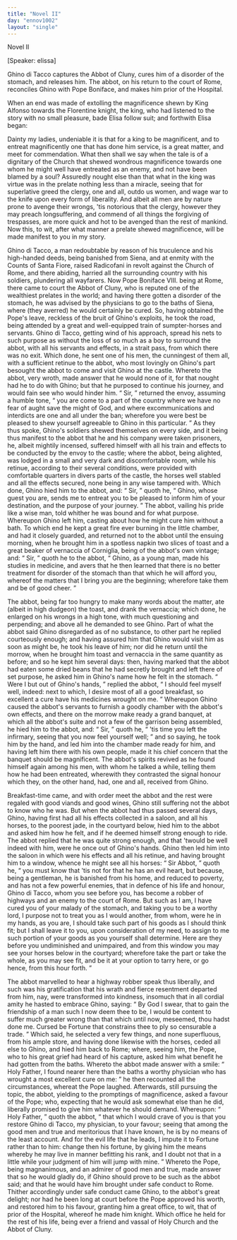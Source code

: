 ```yaml
---
title: "Novel II"
day: "ennov1002"
layout: "single"
---
```

<html>
 <head>
 </head>
 <body>
  <div id="nov1002" type="novella" who="elissa">
   <head>
    Novel II
   </head>
   <p>
    [Speaker: elissa]
   </p>
   <argument>
    <p>
     <milestone id="p00020001"/>
     <!--(i)-->
     Ghino di Tacco captures the Abbot of Cluny, cures him of
 a disorder of the stomach, and releases him. The
 abbot, on his return to the court of Rome, reconciles
 Ghino with Pope Boniface, and makes him prior of
 the Hospital.
     <!--(/i)-->
    </p>
   </argument>
   <div3 type="commentary" who="author">
    <p>
     <milestone id="p00020002"/>
     <!--(sc)-->
     When
     <!--(/sc)-->
     an end was made of extolling the magnificence shewn by
 King Alfonso towards the Florentine knight, the king, who had
 listened to the story with no small pleasure, bade Elisa follow suit;
 and forthwith Elisa began:
    </p>
   </div3>
   <div3 type="commentary" who="elissa">
    <p>
     <milestone id="p00020003"/>
     Dainty my ladies, undeniable it is that
 for a king to be magnificent, and to entreat magnificently one that
 has done him service, is a great matter, and meet for commendation.
 What then shall we say when the tale is of a dignitary of the Church
 that shewed wondrous magnificence towards one whom he might
 well have entreated as an enemy, and not have been blamed by a
 soul?
     <milestone id="p00020004"/>
     Assuredly nought else than that what in the king was virtue
 was in the prelate nothing less than a miracle, seeing that for superlative
 greed the clergy, one and all, outdo us women, and wage war
 to the knife upon every form of liberality. And albeit all men are
 by nature prone to avenge their wrongs, 'tis notorious that the clergy,
 however they may preach longsuffering, and commend of all things
 the forgiving of trespasses, are more quick and hot to be avenged
 than the rest of mankind. Now this, to wit, after what manner a
 prelate shewed magnificence, will be made manifest to you in my
 story.
    </p>
   </div3>
   <p>
    <milestone id="p00020005"/>
    Ghino di Tacco, a man redoubtable by reason of his truculence
 and his high-handed deeds, being banished from Siena, and at enmity
 with the Counts of Santa Fiore, raised Radicofani in revolt against
    <pb n="318"/>
    the Church of Rome, and there abiding, harried all the surrounding
 country with his soldiers, plundering all wayfarers.
    <milestone id="p00020006"/>
    Now Pope
 Boniface VIII. being at Rome, there came to court the Abbot
 of Cluny, who is reputed one of the wealthiest prelates in the
 world; and having there gotten a disorder of the stomach, he was
 advised by the physicians to go to the baths of Siena, where (they
 averred) he would certainly be cured. So, having obtained the
 Pope's leave, reckless of the bruit of Ghino's exploits, he took the
 road, being attended by a great and well-equipped train of sumpter-horses
 and servants.
    <milestone id="p00020007"/>
    Ghino di Tacco, getting wind of his approach,
 spread his nets to such purpose as without the loss of so much as a
 boy to surround the abbot, with all his servants and effects, in a
 strait pass, from which there was no exit. Which done, he sent
 one of his men, the cunningest of them all, with a sufficient retinue to
 the abbot, who most lovingly on Ghino's part besought the abbot to
 come and visit Ghino at the castle.
    <milestone id="p00020008"/>
    Whereto the abbot, very wroth,
 made answer that he would none of it, for that nought had he to do
 with Ghino; but that he purposed to continue his journey, and
 would fain see who would hinder him.
    <milestone id="p00020009"/>
    <q direct="unspecified">
     Sir,
    </q>
    returned the envoy,
 assuming a humble tone,
    <q direct="unspecified">
     you are come to a part of the country
 where we have no fear of aught save the might of God, and where
 excommunications and interdicts are one and all under the ban;
 wherefore you were best be pleased to shew yourself agreeable to
 Ghino in this particular.
    </q>
    <milestone id="p00020010"/>
    As they thus spoke, Ghino's soldiers
 shewed themselves on every side, and it being thus manifest to the
 abbot that he and his company were taken prisoners, he, albeit
 mightily incensed, suffered himself with all his train and effects to be
 conducted by the envoy to the castle; where the abbot, being
 alighted, was lodged in a small and very dark and discomfortable
 room, while his retinue, according to their several conditions, were
 provided with comfortable quarters in divers parts of the castle, the
 horses well stabled and all the effects secured, none being in any
 wise tampered with.
    <milestone id="p00020011"/>
    Which done, Ghino hied him to the abbot,
 and:
    <q direct="unspecified">
     Sir,
    </q>
    quoth he,
    <q direct="unspecified">
     Ghino, whose guest you are, sends me to
 entreat you to be pleased to inform him of your destination, and the
 purpose of your journey.
    </q>
    <milestone id="p00020012"/>
    The abbot, vailing his pride like a wise
 man, told whither he was bound and for what purpose. Whereupon
 Ghino left him, casting about how he might cure him without a
    <pb n="319"/>
    bath. To which end he kept a great fire ever burning in the little
 chamber, and had it closely guarded, and returned not to the abbot
 until the ensuing morning, when he brought him in a spotless napkin
 two slices of toast and a great beaker of vernaccia of Corniglia, being
 of the abbot's own vintage;
    <milestone id="p00020013"/>
    and:
    <q direct="unspecified">
     Sir,
    </q>
    quoth he to the abbot,
    <q direct="unspecified">
     Ghino, as a young man, made his studies in medicine, and avers that
 he then learned that there is no better treatment for disorder of the
 stomach than that which he will afford you, whereof the matters
 that I bring you are the beginning; wherefore take them and be of
 good cheer.
    </q>
   </p>
   <p>
    <milestone id="p00020014"/>
    The abbot, being far too hungry to make many words about the
 matter, ate (albeit in high dudgeon) the toast, and drank the vernaccia;
 which done, he enlarged on his wrongs in a high tone, with
 much questioning and perpending; and above all he demanded to see
 Ghino.
    <milestone id="p00020015"/>
    Part of what the abbot said Ghino disregarded as of no
 substance, to other part he replied courteously enough; and having
 assured him that Ghino would visit him as soon as might be, he took
 his leave of him; nor did he return until the morrow, when he
 brought him toast and vernaccia in the same quantity as before;
 and so he kept him several days: then, having marked that the
 abbot had eaten some dried beans that he had secretly brought and
 left there of set purpose,
    <milestone id="p00020016"/>
    he asked him in Ghino's name how he
 felt in the stomach.
    <q direct="unspecified">
     Were I but out of Ghino's hands,
    </q>
    replied the
 abbot,
    <q direct="unspecified">
     I should feel myself well, indeed: next to which, I desire
 most of all a good breakfast, so excellent a cure have his medicines
 wrought on me.
    </q>
    <milestone id="p00020017"/>
    Whereupon Ghino caused the abbot's servants to
 furnish a goodly chamber with the abbot's own effects, and there
 on the morrow make ready a grand banquet, at which all the abbot's
 suite and not a few of the garrison being assembled, he hied him to
 the abbot, and:
    <q direct="unspecified">
     Sir,
    </q>
    quoth he,
    <q direct="unspecified">
     'tis time you left the infirmary,
 seeing that you now feel yourself well;
    </q>
    and so saying, he took him
 by the hand, and led him into the chamber made ready for him, and
 having left him there with his own people, made it his chief concern
 that the banquet should be magnificent.
    <milestone id="p00020018"/>
    The abbot's spirits revived
 as he found himself again among his men, with whom he talked a
 while, telling them how he had been entreated, wherewith they
 contrasted the signal honour which they, on the other hand, had,
 one and all, received from Ghino.
   </p>
   <pb n="320"/>
   <p>
    Breakfast-time came, and with order meet the abbot and the
 rest were regaled with good viands and good wines, Ghino still
 suffering not the abbot to know who he was.
    <milestone id="p00020019"/>
    But when the abbot
 had thus passed several days, Ghino, having first had all his effects
 collected in a saloon, and all his horses, to the poorest jade, in the
 courtyard below, hied him to the abbot and asked him how he felt,
 and if he deemed himself strong enough to ride. The abbot replied
 that he was quite strong enough, and that 'twould be well indeed
 with him, were he once out of Ghino's hands.
    <milestone id="p00020020"/>
    Ghino then led him
 into the saloon in which were his effects and all his retinue, and
 having brought him to a window, whence he might see all his horses:
    <milestone id="p00020021"/>
    <q direct="unspecified">
     Sir Abbot,
    </q>
    quoth he,
    <q direct="unspecified">
     you must know that 'tis not for that he
 has an evil heart, but because, being a gentleman, he is banished from
 his home, and reduced to poverty, and has not a few powerful enemies,
 that in defence of his life and honour, Ghino di Tacco, whom you see
 before you, has become a robber of highways and an enemy to the
 court of Rome.
     <milestone id="p00020022"/>
     But such as I am, I have cured you of your malady
 of the stomach, and taking you to be a worthy lord, I purpose not to
 treat you as I would another, from whom, were he in my hands, as
 you are, I should take such part of his goods as I should think fit;
 but I shall leave it to you, upon consideration of my need, to assign
 to me such portion of your goods as you yourself shall determine.
     <milestone id="p00020023"/>
     Here are they before you undiminished and unimpaired, and from
 this window you may see your horses below in the courtyard;
 wherefore take the part or take the whole, as you may see fit, and
 be it at your option to tarry here, or go hence, from this hour
 forth.
    </q>
   </p>
   <p>
    <milestone id="p00020024"/>
    The abbot marvelled to hear a highway robber speak thus
 liberally, and such was his gratification that his wrath and fierce
 resentment departed from him, nay, were transformed into kindness,
 insomuch that in all cordial amity he hasted to embrace Ghino,
 saying:
    <milestone id="p00020025"/>
    <q direct="unspecified">
     By God I swear, that to gain the friendship of a man such
 I now deem thee to be, I would be content to suffer much greater
 wrong than that which until now, meseemed, thou hadst done me.
 Cursed be Fortune that constrains thee to ply so censurable a trade.
    </q>
    <milestone id="p00020026"/>
    Which said, he selected a very few things, and none superfluous,
 from his ample store, and having done likewise with the horses, ceded
 all else to Ghino, and hied him back to Rome;
    <milestone id="p00020027"/>
    where, seeing him,
 the Pope, who to his great grief had heard of his capture, asked him
    <pb n="321"/>
    what benefit he had gotten from the baths. Whereto the abbot
 made answer with a smile:
    <q direct="unspecified">
     Holy Father, I found nearer here than
 the baths a worthy physician who has wrought a most excellent cure
 on me:
    </q>
    he then recounted all the circumstances, whereat the Pope
 laughed. Afterwards, still pursuing the topic, the abbot, yielding to
 the promptings of magnificence, asked a favour of the Pope;
    <milestone id="p00020028"/>
    who,
 expecting that he would ask somewhat else than he did, liberally
 promised to give him whatever he should demand. Whereupon:
    <q direct="unspecified">
     Holy Father,
    </q>
    quoth the abbot,
    <q direct="unspecified">
     that which I would crave of you
 is that you restore Ghino di Tacco, my physician, to your favour;
 seeing that among the good men and true and meritorious that I have
 known, he is by no means of the least account. And for the evil life
 that he leads, I impute it to Fortune rather than to him:
     <milestone id="p00020029"/>
     change then
 his fortune, by giving him the means whereby he may live in manner
 befitting his rank, and I doubt not that in a little while your
 judgment of him will jump with mine.
    </q>
    <milestone id="p00020030"/>
    Whereto the Pope, being
 magnanimous, and an admirer of good men and true, made answer
 that so he would gladly do, if Ghino should prove to be such as the
 abbot said; and that he would have him brought under safe conduct
 to Rome.
    <milestone id="p00020031"/>
    Thither accordingly under safe conduct came Ghino, to
 the abbot's great delight; nor had he been long at court before the
 Pope approved his worth, and restored him to his favour, granting
 him a great office, to wit, that of prior of the Hospital, whereof he
 made him knight. Which office he held for the rest of his life,
 being ever a friend and vassal of Holy Church and the Abbot of
 Cluny.
   </p>
  </div>
 </body>
</html>